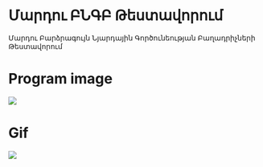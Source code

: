 # Մարդու ԲՆԳԲ Թեստավորում
Մարդու Բարձրագույն Նյարդային Գործունեության Բաղադրիչների Թեստավորում


# Program image
![](https://github.com/SurenKhachatryan/M.B.N.G.B.T./blob/master/Prog.png)
# Gif
![](https://github.com/SurenKhachatryan/M.B.N.G.B.T./blob/master/Prog.gif)
